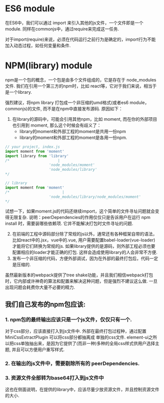 # ES6 module
在ES6中，我们可以通过 import 来引入其他的js文件，一个文件即是一个module.
同样在commonjs中，通过require来完成这一任务.

对于import(require)来说，必须在代码运行之前行为是确定的，import行为不能加入动态过程，如任何变量和条件.

# NPM(library) module
npm是一个包的概念，一个包是由多个文件组成的，它是存在于 node_modules 文件.
我们在引用一个第三方的npm时，比如 react等，它对于我们来说，相当于是一个library.

强烈建议，将npm library 打包成一个非压缩的umd格式(或者es6 module，commonjs)的文件, 而不是在npm中直接发布源码.
原因如下：
1. 在library的源码中，可能会引用其他npm，比如 moment, 而在你的外部项目也引用到 moment, 那么这个时候会有歧义了：
    * library的moment和外部工程的moment是共用一份npm
    * library的moment和外部工程的moment是各用一份npm.
```js
// your project, index.js
import moment from 'moment'
import library from 'library'
/*                      |
                    'node_modules/moment'
                    'node_modules/library'
*/

// library
import moment from 'moment'
/*                        |
                    'node_modules/library/node_modules/moment'
*/
```
试想一下，如果moment.js的代码还继续import，这个简单的文件寻址问题就会变得无限复杂.
说明：peerDependencies的作用仅仅只是告诉用户在运行 npm install 时，需要装哪些依赖项.
它并不能解决打包时文件寻址的问题.

2. 在前端的工程中源码部分除了常规的js以外，通常还有各种框架自带的语法，比如react中的.jsx，vue中的.vue, 用户需要配置babel-loader(vue-loader)才能将它们转换为常规的js. 如果library提供的是源码，则外部工程必须也要配置相应的loader才能正确的打包. 这样会造成使用library的人会非常不方便.
3. 发布一个非压缩的代码，方便外部调试，因为在外部的最终打包后，代码一定是压缩的.

虽然最新版本的webpack提供了tree shake功能，并且我们相信webpack打包时，它内部或许神奇的算法和配置来解决这种问题，但是强烈不建议这么做. 一旦出现问题会耗费你大量不必要的精力.


## 我们自己发布的npm包应该:
### 1. npm包的最终输出应该只是一个js文件，仅仅只有一个.
对于css部分，应该直接打入到js文件中.
外部在最终打包过程种，通过配置 MiniCssExtractPlugin 可以将css部分都抽离成 单独的css文件.
element-ui之所以把css单独抽出来，是因为它提供了(而非一种)多种的全局css样式供用户选择主题, 并且可以方便用户重写样式.
### 2. 在输出的js文件中，需要剔除所有的 peerDependencies.
### 3. 资源文件全部转为base64打入到js文件中
这也在侧面说明，在提供的library中，应该尽量少放资源文件，并且控制资源文件的大小.
